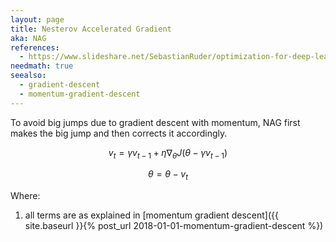 ```yaml
---
layout: page
title: Nesterov Accelerated Gradient
aka: NAG
references:
  - https://www.slideshare.net/SebastianRuder/optimization-for-deep-learning
needmath: true
seealso:
  - gradient-descent
  - momentum-gradient-descent
---
```

To avoid big jumps due to gradient descent with momentum, NAG first makes the
big jump and then corrects it accordingly.

$$ v_t = \gamma v_{t-1} + \eta \nabla_{\theta} J(\theta - \gamma v_{t-1})$$

$$\theta = \theta - v_t$$

Where:
1. all terms are as explained in
[momentum gradient descent]({{ site.baseurl }}{% post_url 2018-01-01-momentum-gradient-descent %})
